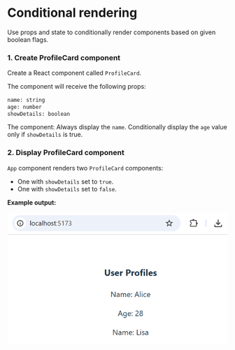 # Conditional rendering
Use props and state to conditionally render components based on given boolean flags.

### 1. Create ProfileCard component
Create a React component called `ProfileCard`.

The component will receive the following props:
```
name: string
age: number
showDetails: boolean
```
The component:
Always display the `name`.
Conditionally display the `age` value only if `showDetails` is true.

### 2. Display ProfileCard component
`App` component renders two `ProfileCard` components:
- One with `showDetails` set to `true`.
- One with `showDetails` set to `false`.

**Example output:**

![Conditional render](./src/assets/conditional_render.png)
